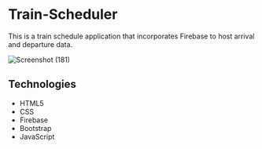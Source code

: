 # Train-Scheduler

This is a train schedule application that incorporates Firebase to host arrival and departure data.

![Screenshot (181)](https://user-images.githubusercontent.com/44280043/81525676-75571080-9323-11ea-9efc-7bf2ae929a61.png)

## Technologies
- HTML5
- CSS
- Firebase
- Bootstrap
- JavaScript

